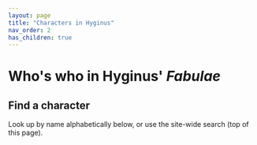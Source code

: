 ```yaml
---
layout: page
title: "Characters in Hyginus"
nav_order: 2
has_children: true
---
```


# Who's who in Hyginus' *Fabulae*


## Find a character

Look up by name alphabetically below, or use the site-wide search (top of this page).
